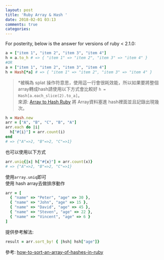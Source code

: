 ```yaml
---
layout: post
title: 'Ruby Array & Hash '
date: 2018-02-01 03:13
comments: true
categories:
---
```

For posterity, below is the answer for versions of ruby < 2.1.0:
```rb
a = ["item 1", "item 2", "item 3", "item 4"]
h = a.to_h # => { "item 1" => "item 2", "item 3" => "item 4" }
#OR
a = ["item 1", "item 2", "item 3", "item 4"]
h = Hash[*a] # => { "item 1" => "item 2", "item 3" => "item 4" }
```
> *被稱為 splat 操作符意思，使用這一行會很耗效能，所以如果要將整個array轉成hash請使用以下方式會比較好
`h = Hash[a.each_slice(2).to_a]`。<br>
來源: [Array to Hash Ruby](https://stackoverflow.com/questions/4028329/array-to-hash-ruby)
將 Array資料塞進 hash裡面並且記錄出現幾次。

```rb
h = Hash.new
arr = ["A", "B", "C", "B", "A"]
arr.each do |i|
  h["#{i}"] = arr.count(i)
end
# => {"A"=>2, "B"=>2, "C"=>1}
```
也可以使用以下方式
```rb
arr.uniq{|x| h["#{x}"] = arr.count(x)}
# => {"A"=>2, "B"=>2, "C"=>1}
```
使用`array.uniq`即可 <br>
使用 hash array去做排序動作
```rb
arr = [
  { "name" => "Peter", "age" => 30 },
  { "name" => "John", "age" => 15 },
  { "name" => "David", "age" => 45 },
  { "name" => "Steven", "age" => 22 },
  { "name" => "Vincent", "age" => 6 }
]
```
提供參考解法:
```rb
result = arr.sort_by! { |hsh| hsh["age"]}
```
參考: [how-to-sort-an-array-of-hashes-in-ruby](https://stackoverflow.com/questions/5483889/how-to-sort-an-array-of-hashes-in-ruby)